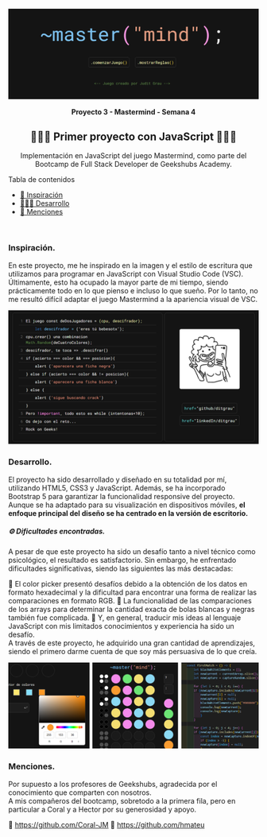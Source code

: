 ![image](./img/mastermind.png)
__<p align="center">Proyecto 3 - Mastermind - Semana 4</p>__
<h2 align="center">👩🏻‍💻 Primer proyecto con JavaScript 👩🏻‍💻</h2>


<p align="center">Implementación en JavaScript del juego Mastermind, como parte del Bootcamp de Full Stack Developer de Geekshubs Academy.</p>
<p 


## Tabla de contenidos

- [🎨 Inspiración](#inspiracion)
- [👩🏻‍💻 Desarrollo ](#desarrollo)
- [📢 Menciones](#menciones)
<br>

### Inspiración.

En este proyecto, me he inspirado en la imagen y el estilo de escritura que utilizamos para programar en JavaScript con Visual Studio Code (VSC). Últimamente, esto ha ocupado la mayor parte de mi tiempo, siendo prácticamente todo en lo que pienso e incluso lo que sueño. Por lo tanto, no me resultó difícil adaptar el juego Mastermind a la apariencia visual de VSC.


![image](./img/instrucciones.png)

### Desarrollo.
El proyecto ha sido desarrollado y diseñado en su totalidad por mí, utilizando HTML5, CSS3 y JavaScript. Además, se ha incorporado Bootstrap 5 para garantizar la funcionalidad responsive del proyecto. Aunque se ha adaptado para su visualización en dispositivos móviles, <b>el enfoque principal del diseño se ha centrado en la versión de escritorio. </b>
<br>

##### ⚙️ Dificultades encontradas.
A pesar de que este proyecto ha sido un desafío tanto a nivel técnico como psicológico, el resultado es satisfactorio. Sin embargo, he enfrentado dificultades significativas, siendo las siguientes las más destacadas:

🔸 El color picker presentó desafíos debido a la obtención de los datos en formato hexadecimal y la dificultad para encontrar una forma de realizar las comparaciones en formato RGB.
🔸 La funcionalidad de las comparaciones de los arrays para determinar la cantidad exacta de bolas blancas y negras también fue complicada.
🔸 Y, en general, traducir mis ideas al lenguaje JavaScript con mis limitados conocimientos y experiencia ha sido un desafío.<br>
A través de este proyecto, he adquirido una gran cantidad de aprendizajes, siendo el primero darme cuenta de que soy más persuasiva de lo que creía.

![image](./img/resumen.png)

### Menciones.
Por supuesto a los profesores de Geekshubs, agradecida por el conocimiento que comparten con nosotros.  
A mis compañeros del bootcamp, sobretodo a la primera fila, pero en particular a Coral y a Hector por su generosidad y apoyo. 

💎 https://github.com/Coral-JM 
💎 https://github.com/hmateu

